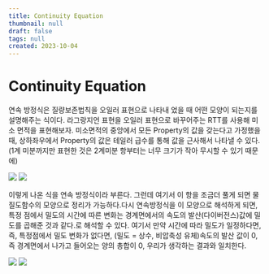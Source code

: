 ```yaml
---
title: Continuity Equation
thumbnail: null
draft: false
tags: null
created: 2023-10-04
---
```


# Continuity Equation

연속 방정식은 질량보존법칙을 오일러 표현으로 나타내 었을 때 어떤 모양이 되는지를 설명해주는 식이다. 라그랑지언 표현을 오일러 표현으로 바꾸어주는 RTT를 사용해 미소 면적을 표현해보자. 미소면적의 중앙에서 모든 Property의 값을 갖는다고 가정했을 때, 상하좌우에서 Property의 값은 테일러 급수를 통해 값을 근사해서 나타낼 수 있다. (1계 미분까지만 표현한 것은 2계미분 항부터는 너무 크기가 작아 무시할 수 있기 때문에)

![](Pasted%20image%2020231004121000.png)
![](Pasted%20image%2020231004121011.png)

이렇게 나온 식을 연속 방정식이라 부른다. 그런데 여기서 이 항을 조금더 풀게 되면 물질도함수의 모양으로 정리가 가능하다.다시 연속방정식을 이 모양으로 해석하게 되면, 특정 점에서 밀도의 시간에 따른 변화는 경계면에서의 속도의 발산(다이버전스)값에 밀도를 곱해준 것과 같다.로 해석할 수 있다. 여기서 만약 시간에 따라 밀도가 일정하다면, 즉, 특정점에서 밀도 변화가 없다면, (밀도 = 상수, 비압축성 유체)속도의 발산 값이 0, 즉 경계면에서 나가고 들어오는 양의 총합이 0, 우리가 생각하는 결과와 일치한다.

![](Pasted%20image%2020231004121027.png)
![](Pasted%20image%2020231004121038.png)
